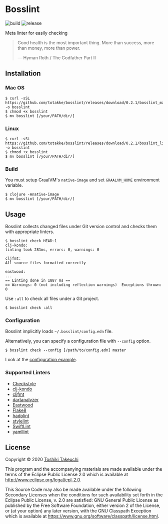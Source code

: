 # Bosslint

![build](https://github.com/totakke/bosslint/workflows/build/badge.svg)
![release](https://img.shields.io/badge/release-v0.2.1-blue.svg)

Meta linter for easily checking

> Good health is the most important thing. More than success, more than money, more than power.
>
> &mdash; Hyman Roth / The Godfather Part II

## Installation

### Mac OS

```console
$ curl -sSL https://github.com/totakke/bosslint/releases/download/0.2.1/bosslint_macos -o bosslint
$ chmod +x bosslint
$ mv bosslint [/your/PATH/dir/]
```

### Linux

```console
$ curl -sSL https://github.com/totakke/bosslint/releases/download/0.2.1/bosslint_linux -o bosslint
$ chmod +x bosslint
$ mv bosslint [/your/PATH/dir/]
```

### Build

You must setup GraalVM's `native-image` and set `GRAALVM_HOME` environment
variable.

```console
$ clojure -Anative-image
$ mv bosslint [/your/PATH/dir/]
```

## Usage

Bosslint collects changed files under Git version control and checks them with
appropriate linters.

```console
$ bosslint check HEAD~1
clj-kondo:
linting took 281ms, errors: 0, warnings: 0

cljfmt:
All source files formatted correctly

eastwood:
...
== Linting done in 1887 ms ==
== Warnings: 0 (not including reflection warnings)  Exceptions thrown: 0
```

Use `:all` to check all files under a Git project.

```console
$ bosslint check :all
```

### Configuration

Bosslint implicitly loads `~/.bosslint/config.edn` file.

Alternatively, you can specify a configuration file with `--config` option.

```console
$ bosslint check --config [/path/to/config.edn] master
```

Look at the [configuration example](example/config.edn).

### Supported Linters

- [Checkstyle](https://checkstyle.org/)
- [clj-kondo](https://github.com/borkdude/clj-kondo)
- [cljfmt](https://github.com/weavejester/cljfmt)
- [dartanalyzer](https://dart.dev/tools/dartanalyzer)
- [Eastwood](https://github.com/jonase/eastwood)
- [Flake8](https://flake8.pycqa.org/)
- [hadolint](https://github.com/hadolint/hadolint)
- [stylelint](https://stylelint.io/)
- [SwiftLint](https://realm.github.io/SwiftLint/)
- [yamllint](https://yamllint.readthedocs.io/)

## License

Copyright © 2020 [Toshiki Takeuchi](https://totakke.net/)

This program and the accompanying materials are made available under the
terms of the Eclipse Public License 2.0 which is available at
http://www.eclipse.org/legal/epl-2.0.

This Source Code may also be made available under the following Secondary
Licenses when the conditions for such availability set forth in the Eclipse
Public License, v. 2.0 are satisfied: GNU General Public License as published by
the Free Software Foundation, either version 2 of the License, or (at your
option) any later version, with the GNU Classpath Exception which is available
at https://www.gnu.org/software/classpath/license.html.
